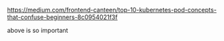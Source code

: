 https://medium.com/frontend-canteen/top-10-kubernetes-pod-concepts-that-confuse-beginners-8c0954021f3f

above is so important
